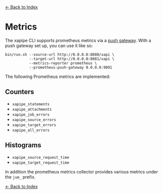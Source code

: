 [<- Back to Index](index.md)

# Metrics

The xapipe CLI supports prometheus metrics via a [push gateway](https://github.com/prometheus/pushgateway). With a push gateway set up, you can use it like so:

``` shell
bin/run.sh --source-url http://0.0.0.0:8080/xapi \
           --target-url http://0.0.0.0:8081/xapi \
           --metrics-reporter prometheus \
           --prometheus-push-gateway 0.0.0.0:9091
```

The following Prometheus metrics are implemented:

## Counters

* `xapipe_statements`
* `xapipe_attachments`
* `xapipe_job_errors`
* `xapipe_source_errors`
* `xapipe_target_errors`
* `xapipe_all_errors`

## Histograms

* `xapipe_source_request_time`
* `xapipe_target_request_time`

In addition the prometheus metrics collector provides various metrics under the `jvm_` prefix.

[<- Back to Index](index.md)
